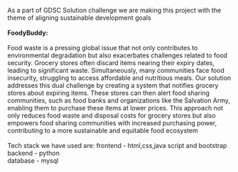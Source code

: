 As a part of GDSC Solution challenge we are making this project with the theme of aligning sustainable development goals
<br>
<br>
**FoodyBuddy:**
<br>
<br>
Food waste is a pressing global issue that not only contributes to environmental degradation but also exacerbates challenges related to food security. Grocery stores often discard items nearing their expiry dates, leading to significant waste. Simultaneously, many communities face food insecurity, struggling to access affordable and nutritious meals. Our solution addresses this dual challenge by creating a system that notifies grocery stores about expiring items. These stores can then alert food sharing communities, such as food banks and organizations like the Salvation Army, enabling them to purchase these items at lower prices. This approach not only reduces food waste and disposal costs for grocery stores but also empowers food sharing communities with increased purchasing power, contributing to a more sustainable and equitable food ecosystem
<br>
<br>
Tech stack we have used are:
frontend - html,css,java script and bootstrap<br>
backend - python<br>
database - mysql<br>
